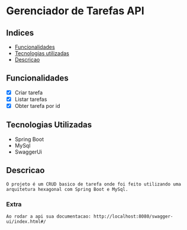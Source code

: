 # Gerenciador de Tarefas API

## Indices
- <a href="#-Funcionalidades"> Funcionalidades</a>
- <a href="#-Tecnologias"> Tecnologias utilizadas</a>
- <a href="#-Descricao"> Descricao</a>

## Funcionalidades
- [x] Criar tarefa
- [x] Listar tarefas
- [x] Obter tarefa por id

## Tecnologias Utilizadas

- Spring Boot
- MySql
- SwaggerUi

## Descricao

````
O projeto é um CRUD basico de tarefa onde foi feito utilizando uma 
arquitetura hexagonal com Spring Boot e MySql.
````

### Extra
``Ao rodar a api sua documentacao:
http://localhost:8080/swagger-ui/index.html#/``